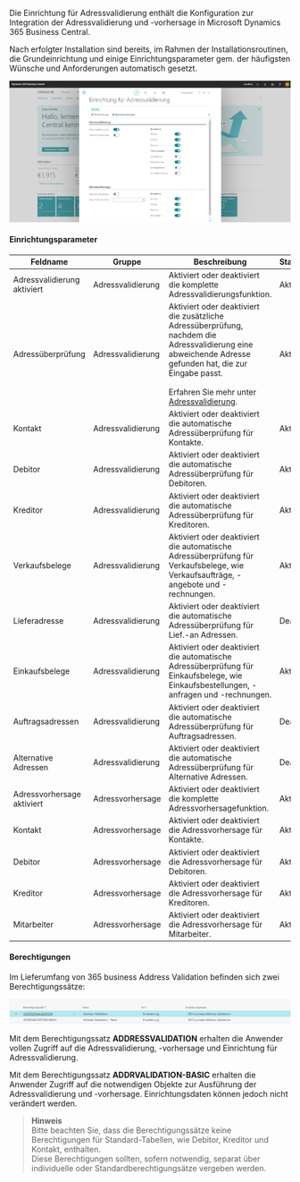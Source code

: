 Die Einrichtung für Adressvalidierung enthält die Konfiguration zur Integration der Adressvalidierung und -vorhersage in Microsoft Dynamics 365 Business Central.

Nach erfolgter Installation sind bereits, im Rahmen der Installationsroutinen, die Grundeinrichtung und einige Einrichtungsparameter gem. der häufigsten Wünsche und Anforderungen automatisch gesetzt.

![Einrichtung für Adressvalidierung](/assets/images/365-business-address-validation/setup.de-DE.png)

#### Einrichtungsparameter

| Feldname | Gruppe | Beschreibung | Standardwert |
| --- | --- | --- | --- |
| Adressvalidierung aktiviert | Adressvalidierung | Aktiviert oder deaktiviert die komplette Adressvalidierungsfunktion. | Aktiviert |
| Adressüberprüfung | Adressvalidierung | Aktiviert oder deaktiviert die zusätzliche Adressüberprüfung, nachdem die Adressvalidierung eine abweichende Adresse gefunden hat, die zur Eingabe passt.<br><br>Erfahren Sie mehr unter [Adressvalidierung](../address-validation/). | Aktiviert |
| Kontakt | Adressvalidierung | Aktiviert oder deaktiviert die automatische Adressüberprüfung für Kontakte. | Aktiviert |
| Debitor | Adressvalidierung | Aktiviert oder deaktiviert die automatische Adressüberprüfung für Debitoren. | Aktiviert |
| Kreditor | Adressvalidierung | Aktiviert oder deaktiviert die automatische Adressüberprüfung für Kreditoren. | Aktiviert |
| Verkaufsbelege | Adressvalidierung | Aktiviert oder deaktiviert die automatische Adressüberprüfung für Verkaufsbelege, wie Verkaufsaufträge, -angebote und -rechnungen. | Aktiviert |
| Lieferadresse | Adressvalidierung | Aktiviert oder deaktiviert die automatische Adressüberprüfung für Lief.-an Adressen. | Deaktiviert |
| Einkaufsbelege | Adressvalidierung | Aktiviert oder deaktiviert die automatische Adressüberprüfung für Einkaufsbelege, wie Einkaufsbestellungen, -anfragen und -rechnungen. | Aktiviert |
| Auftragsadressen | Adressvalidierung | Aktiviert oder deaktiviert die automatische Adressüberprüfung für Auftragsadressen. | Deaktiviert |
| Alternative Adressen | Adressvalidierung | Aktiviert oder deaktiviert die automatische Adressüberprüfung für Alternative Adressen. | Deaktiviert |
| Adressvorhersage aktiviert | Adressvorhersage | Aktiviert oder deaktiviert die komplette Adressvorhersagefunktion. | Aktiviert |
| Kontakt | Adressvorhersage | Aktiviert oder deaktiviert die Adressvorhersage für Kontakte. | Aktiviert |
| Debitor | Adressvorhersage | Aktiviert oder deaktiviert die Adressvorhersage für Debitoren. | Aktiviert |
| Kreditor | Adressvorhersage | Aktiviert oder deaktiviert die Adressvorhersage für Kreditoren. | Aktiviert |
| Mitarbeiter | Adressvorhersage | Aktiviert oder deaktiviert die Adressvorhersage für Mitarbeiter. | Aktiviert |

#### Berechtigungen

Im Lieferumfang von 365 business Address Validation befinden sich zwei Berechtigungssätze:

![Berechtigungssätze](/assets/images/365-business-address-validation/permissions.de-DE.png)

Mit dem Berechtigungssatz **ADDRESSVALIDATION** erhalten die Anwender vollen Zugriff auf die Adressvalidierung, -vorhersage und Einrichtung für Adressvalidierung.

Mit dem Berechtigungssatz **ADDRVALIDATION-BASIC** erhalten die Anwender Zugriff auf die notwendigen Objekte zur Ausführung der Adressvalidierung und -vorhersage. Einrichtungsdaten können jedoch nicht verändert werden.

>**Hinweis**<br>Bitte beachten Sie, dass die Berechtigungssätze keine Berechtigungen für Standard-Tabellen, wie Debitor, Kreditor und Kontakt, enthalten.<br>Diese Berechtigungen sollten, sofern notwendig, separat über individuelle oder Standardberechtigungsätze vergeben werden.